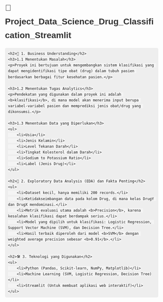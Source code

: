 <!DOCTYPE html>
<html lang="id">
<head>
    <meta charset="UTF-8">
    <meta name="viewport" content="width=device-width, initial-scale=1.0">
    <title>README - Drug Classification</title>
    <style>
        body { font-family: Arial, sans-serif; line-height: 1.6; margin: 40px; }
        h1, h2, h3 { color: #333; }
        code { background: #f4f4f4; padding: 3px; border-radius: 5px; }
        pre { background: #eee; padding: 10px; border-radius: 5px; }
    </style>
</head>
<body>
    <h1>🚀 Project_Data_Science_Drug_Classification_Streamlit</h1>
    
    <h2>📌 1. Business Understanding</h2>
    <h3>1.1 Menentukan Masalah</h3>
    <p>Proyek ini bertujuan untuk mengembangkan sistem klasifikasi yang dapat mengidentifikasi tipe obat (drug) dalam tubuh pasien berdasarkan berbagai fitur kesehatan pasien.</p>
    
    <h3>1.2 Menentukan Tugas Analytics</h3>
    <p>Pendekatan yang digunakan dalam proyek ini adalah <b>klasifikasi</b>, di mana model akan menerima input berupa variabel-variabel pasien dan memprediksi jenis obat/drug yang dikonsumsi.</p>
    
    <h3>1.3 Menentukan Data yang Diperlukan</h3>
    <ul>
        <li>Usia</li>
        <li>Jenis Kelamin</li>
        <li>Level Tekanan Darah</li>
        <li>Tingkat Kolesterol dalam Darah</li>
        <li>Sodium to Potassium Ratio</li>
        <li>Label (Jenis Drug)</li>
    </ul>

    <h2>🔎 2. Exploratory Data Analysis (EDA) dan Fakta Penting</h2>
    <ul>
        <li>Dataset kecil, hanya memiliki 200 records.</li>
        <li>Ketidakseimbangan data pada kolom Drug, di mana kelas DrugY dan DrugX mendominasi.</li>
        <li>Metrik evaluasi utama adalah <b>Precision</b>, karena kesalahan klasifikasi dapat berdampak serius.</li>
        <li>Model yang dipilih untuk klasifikasi: Logistic Regression, Support Vector Machine (SVM), dan Decision Tree.</li>
        <li>Hasil terbaik diperoleh dari model <b>SVM</b> dengan weighted average precision sebesar <b>0.91</b>.</li>
    </ul>

    <h2>🛠 3. Teknologi yang Digunakan</h2>
    <ul>
        <li>Python (Pandas, Scikit-learn, NumPy, Matplotlib)</li>
        <li>Machine Learning (SVM, Logistic Regression, Decision Tree)</li>
        <li>Streamlit (Untuk membuat aplikasi web interaktif)</li>
    </ul>

    
